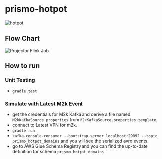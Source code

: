 # prismo-hotpot
![hotpot](https://user-images.githubusercontent.com/110857308/232117492-d046a5b9-4284-4e05-8345-9701fa09ccbc.jpg)

## Flow Chart
![Projector Flink Job](https://user-images.githubusercontent.com/110857308/233148674-45ba9023-6490-4106-8eee-c1354e7cf5dd.png)

## How to run

### Unit Testing
- `gradle test`

### Simulate with Latest M2k Event
- get the credentials for M2k Kafka and derive a file named `M2kKafkaSource.properties` from `M2kKafkaSource.properties.template`.
- connect to Latest VPN for m2k.
- `gradle run`
- `kafka-console-consumer --bootstrap-server localhost:29092 --topic prismo_hotpot_domains` and you will see the serialized avro events.
- go to AWS Glue Schema Registry and you can find the up-to-date definition for schema `prismo_hotpot_domains`
